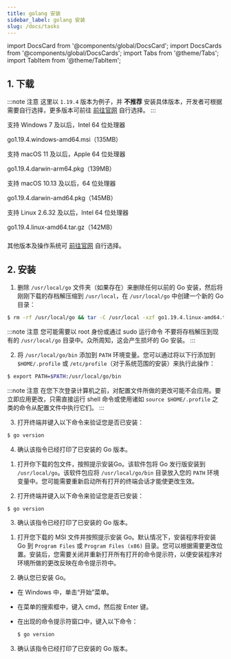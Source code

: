 ```yaml
---
title: golang 安装
sidebar_label: golang 安装
slug: /docs/tasks
---
```


import DocsCard from '@components/global/DocsCard';
import DocsCards from '@components/global/DocsCards';
import Tabs from '@theme/Tabs';
import TabItem from '@theme/TabItem';


## 1. 下载

:::note 注意
这里以 `1.19.4` 版本为例子，并 **不推荐** 安装具体版本，开发者可根据需要自行选择，更多版本可前往 [前往官网](https://go.dev/dl/) 自行选择。
:::

<DocsCards>

<DocsCard 
header="Microsoft Windows" 
href="https://go.dev/dl/go1.19.4.windows-amd64.msi" >
    <p>支持 Windows 7 及以后，Intel 64 位处理器</p>
    <a>go1.19.4.windows-amd64.msi（135MB）</a>
</DocsCard>

<DocsCard 
header="Apple macOS（ARM64）" 
href="https://go.dev/dl/go1.19.4.darwin-arm64.pkg" >
    <p>支持 macOS 11 及以后，Apple 64 位处理器</p>
    <a>go1.19.4.darwin-arm64.pkg（139MB）</a>
</DocsCard>

<DocsCard 
header="Apple macOS（x86-64）" 
href="https://go.dev/dl/go1.19.4.darwin-amd64.pkg" >
    <p>支持 macOS 10.13 及以后，64 位处理器</p>
    <a>go1.19.4.darwin-amd64.pkg（145MB）</a>
</DocsCard>

<DocsCard 
header="Linux" 
href="https://go.dev/dl/go1.19.4.linux-amd64.tar.gz" >
    <p>支持 Linux 2.6.32 及以后，Intel 64 位处理器</p>
    <a>go1.19.4.linux-amd64.tar.gz（142MB）</a>
</DocsCard>

</DocsCards>

###

其他版本及操作系统可 [前往官网](https://go.dev/dl/) 自行选择。

## 2. 安装

<Tabs>
<TabItem value="linux" label="Linux" default>

1. 删除 `/usr/local/go` 文件夹（如果存在）来删除任何以前的 Go 安装，然后将刚刚下载的存档解压缩到 `/usr/local`，在 `/usr/local/go` 中创建一个新的 Go 目录：

  ```bash
  $ rm -rf /usr/local/go && tar -C /usr/local -xzf go1.19.4.linux-amd64.tar.gz
  ```

  :::note 注意
  您可能需要以 root 身份或通过 sudo 运行命令
  不要将存档解压到现有的 `/usr/local/go` 目录中。众所周知，这会产生损坏的 Go 安装。
  :::

2. 将 `/usr/local/go/bin` 添加到 `PATH` 环境变量。您可以通过将以下行添加到 `$HOME/.profile` 或 `/etc/profile`（对于系统范围的安装）来执行此操作：

  ```bash
  $ export PATH=$PATH:/usr/local/go/bin
  ```

  :::note 注意
  在您下次登录计算机之前，对配置文件所做的更改可能不会应用。要立即应用更改，只需直接运行 shell 命令或使用诸如 `source $HOME/.profile` 之类的命令从配置文件中执行它们。
  :::

3. 打开终端并键入以下命令来验证您是否已安装：

  ```bash
  $ go version
  ```

4. 确认该指令已经打印了已安装的 Go 版本。

</TabItem>

<TabItem value="mac" label="Mac" default>

1. 打开你下载的包文件，按照提示安装Go。该软件包将 Go 发行版安装到 `/usr/local/go`。该软件包应将 `/usr/local/go/bin` 目录放入您的 `PATH` 环境变量中。您可能需要重新启动所有打开的终端会话才能使更改生效。

2. 打开终端并键入以下命令来验证您是否已安装：

  ```bash
  $ go version
  ```

3. 确认该指令已经打印了已安装的 Go 版本。

</TabItem>

<TabItem value="windows" label="Windows" default>

1. 打开您下载的 MSI 文件并按照提示安装 Go。默认情况下，安装程序将安装 Go 到 `Program Files` 或 `Program Files (x86)` 目录。您可以根据需要更改位置。安装后，您需要关闭并重新打开所有打开的命令提示符，以便安装程序对环境所做的更改反映在命令提示符中。

2. 确认您已安装 Go。
- 在 Windows 中，单击“开始”菜单。
- 在菜单的搜索框中，键入 cmd，然后按 Enter 键。
- 在出现的命令提示符窗口中，键入以下命令：

  ```bash
  $ go version
  ```
3. 确认该指令已经打印了已安装的 Go 版本。

</TabItem>
</Tabs>